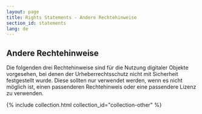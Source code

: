 ```yaml
---
layout: page
title: Rights Statements - Andere Rechtehinweise
section_id: statements
lang: de
---
```


## Andere Rechtehinweise

Die folgenden drei Rechtehinweise sind für die Nutzung digitaler Objekte vorgesehen, bei denen der Urheberrechtsschutz nicht mit Sicherheit festgestellt wurde. Diese sollten nur verwendet werden, wenn es nicht möglich ist, einen passenderen Rechtehinweis oder eine passendere Lizenz zu verwenden.

{% include collection.html collection_id="collection-other" %}

